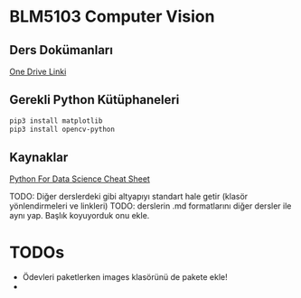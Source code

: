 # BLM5103 Computer Vision

## Ders Dokümanları

[One Drive Linki](https://onedrive.live.com/?authkey=%21AALwuClY0FPNnpA&id=130B7779271FDFF2%219186&cid=130B7779271FDFF2)

## Gerekli Python Kütüphaneleri

```sh
pip3 install matplotlib
pip3 install opencv-python
```

## Kaynaklar

[Python For Data Science Cheat Sheet](https://www.utc.fr/~jlaforet/Suppl/python-cheatsheets.pdf)

TODO: Diğer derslerdeki gibi altyapıyı standart hale getir (klasör yönlendirmeleri ve linkleri)
TODO: derslerin .md formatlarını diğer dersler ile aynı yap. Başlık koyuyorduk onu ekle.

# TODOs
* Ödevleri paketlerken images klasörünü de pakete ekle!
* 
